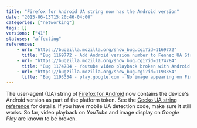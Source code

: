 ```yaml
---
title: "Firefox for Android UA string now has the Android version"
date: "2015-06-13T15:20:46-04:00"
categories: ["networking"]
tags: []
versions: ["41"]
statuses: "affecting"
references:
    - url: "https://bugzilla.mozilla.org/show_bug.cgi?id=1169772"
      title: "Bug 1169772 - Add Android version number to Fennec UA String"
    - url: "https://bugzilla.mozilla.org/show_bug.cgi?id=1174784"
      title: "Bug 1174784 - Youtube video playback broken with Android version in UA string"
    - url: "https://bugzilla.mozilla.org/show_bug.cgi?id=1193354"
      title: "Bug 1193354 - play.google.com - No image appearing on Firefox for Android"
---
```

The user-agent (UA) string of [Firefox for Android](https://developer.mozilla.org/Firefox_for_Android) now contains the device's Android version as part of the platform token. See the [Gecko UA string reference](https://developer.mozilla.org/docs/Web/HTTP/Gecko_user_agent_string_reference#Android_%28version_41_and_above%29) for details. If you have mobile UA detection code, make sure it still works. So far, video playback on *YouTube* and image display on *Google Play* are known to be broken.
